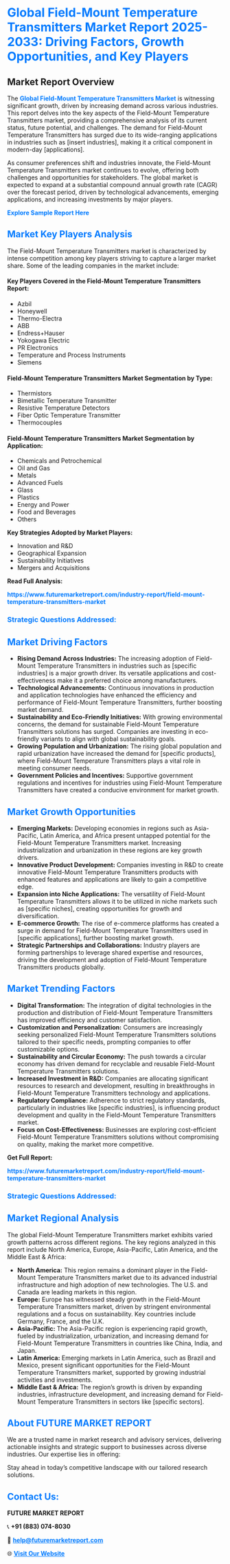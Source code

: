 <h1 style="color: #007BFF;">Global Field-Mount Temperature Transmitters Market Report 2025-2033: Driving Factors, Growth Opportunities, and Key Players</h1>

<section id="overview">
<h2>Market Report Overview</h2>
<p>The <a href="https://www.futuremarketreport.com/industry-report/field-mount-temperature-transmitters-market" style="color: #007BFF; text-decoration: none;"><strong>Global Field-Mount Temperature Transmitters Market</strong></a> is witnessing significant growth, driven by increasing demand across various industries. This report delves into the key aspects of the Field-Mount Temperature Transmitters market, providing a comprehensive analysis of its current status, future potential, and challenges. The demand for Field-Mount Temperature Transmitters has surged due to its wide-ranging applications in industries such as [insert industries], making it a critical component in modern-day [applications].</p>
<p>As consumer preferences shift and industries innovate, the Field-Mount Temperature Transmitters market continues to evolve, offering both challenges and opportunities for stakeholders. The global market is expected to expand at a substantial compound annual growth rate (CAGR) over the forecast period, driven by technological advancements, emerging applications, and increasing investments by major players.</p>
</section>

<section id="overview">
<p><a href="https://www.futuremarketreport.com/request-sample/reportId=75488" style="color: #007BFF; text-decoration: none;"><strong>Explore Sample Report Here</strong></a></p>
</section>

<section id="key-players">
<h2 style="color: #007BFF;">Market Key Players Analysis</h2>
<p>The Field-Mount Temperature Transmitters market is characterized by intense competition among key players striving to capture a larger market share. Some of the leading companies in the market include:</p>
<h4>Key Players Covered in the Field-Mount Temperature Transmitters Report:</h4>
<ul><li>Azbil</li><li>Honeywell</li><li>Thermo-Electra</li><li>ABB</li><li>Endress+Hauser</li><li>Yokogawa Electric</li><li>PR Electronics</li><li>Temperature and Process Instruments</li><li>Siemens</li></ul>
<h4>Field-Mount Temperature Transmitters Market Segmentation by Type:</h4>
<ul><li>Thermistors</li><li>Bimetallic Temperature Transmitter</li><li>Resistive Temperature Detectors</li><li>Fiber Optic Temperature Transmitter</li><li>Thermocouples</li></ul>

<h4>Field-Mount Temperature Transmitters Market Segmentation by Application:</h4>
<ul><li>Chemicals and Petrochemical</li><li>Oil and Gas</li><li>Metals</li><li>Advanced Fuels</li><li>Glass</li><li>Plastics</li><li>Energy and Power</li><li>Food and Beverages</li><li>Others</li></ul>
<p><strong>Key Strategies Adopted by Market Players:</strong></p>
<ul>
<li>Innovation and R&D</li>
<li>Geographical Expansion</li>
<li>Sustainability Initiatives</li>
<li>Mergers and Acquisitions</li>
</ul>
</section>

<section>
<p><strong>Read Full Analysis: </strong></p><a href="https://www.futuremarketreport.com/industry-report/field-mount-temperature-transmitters-market" style="color: #007BFF; text-decoration: none;"><strong>https://www.futuremarketreport.com/industry-report/field-mount-temperature-transmitters-market</strong></a>
<h3 style="color: #007BFF;">Strategic Questions Addressed:</h3>
</section>

<section id="driving-factors">
<h2 style="color: #007BFF;">Market Driving Factors</h2>
<ul>
<li><strong>Rising Demand Across Industries:</strong> The increasing adoption of Field-Mount Temperature Transmitters in industries such as [specific industries] is a major growth driver. Its versatile applications and cost-effectiveness make it a preferred choice among manufacturers.</li>
<li><strong>Technological Advancements:</strong> Continuous innovations in production and application technologies have enhanced the efficiency and performance of Field-Mount Temperature Transmitters, further boosting market demand.</li>
<li><strong>Sustainability and Eco-Friendly Initiatives:</strong> With growing environmental concerns, the demand for sustainable Field-Mount Temperature Transmitters solutions has surged. Companies are investing in eco-friendly variants to align with global sustainability goals.</li>
<li><strong>Growing Population and Urbanization:</strong> The rising global population and rapid urbanization have increased the demand for [specific products], where Field-Mount Temperature Transmitters plays a vital role in meeting consumer needs.</li>
<li><strong>Government Policies and Incentives:</strong> Supportive government regulations and incentives for industries using Field-Mount Temperature Transmitters have created a conducive environment for market growth.</li>
</ul>
</section>

<section id="growth-opportunities">
<h2 style="color: #007BFF;">Market Growth Opportunities</h2>
<ul>
<li><strong>Emerging Markets:</strong> Developing economies in regions such as Asia-Pacific, Latin America, and Africa present untapped potential for the Field-Mount Temperature Transmitters market. Increasing industrialization and urbanization in these regions are key growth drivers.</li>
<li><strong>Innovative Product Development:</strong> Companies investing in R&D to create innovative Field-Mount Temperature Transmitters products with enhanced features and applications are likely to gain a competitive edge.</li>
<li><strong>Expansion into Niche Applications:</strong> The versatility of Field-Mount Temperature Transmitters allows it to be utilized in niche markets such as [specific niches], creating opportunities for growth and diversification.</li>
<li><strong>E-commerce Growth:</strong> The rise of e-commerce platforms has created a surge in demand for Field-Mount Temperature Transmitters used in [specific applications], further boosting market growth.</li>
<li><strong>Strategic Partnerships and Collaborations:</strong> Industry players are forming partnerships to leverage shared expertise and resources, driving the development and adoption of Field-Mount Temperature Transmitters products globally.</li>
</ul>
</section>

<section id="trending-factors">
<h2 style="color: #007BFF;">Market Trending Factors</h2>
<ul>
<li><strong>Digital Transformation:</strong> The integration of digital technologies in the production and distribution of Field-Mount Temperature Transmitters has improved efficiency and customer satisfaction.</li>
<li><strong>Customization and Personalization:</strong> Consumers are increasingly seeking personalized Field-Mount Temperature Transmitters solutions tailored to their specific needs, prompting companies to offer customizable options.</li>
<li><strong>Sustainability and Circular Economy:</strong> The push towards a circular economy has driven demand for recyclable and reusable Field-Mount Temperature Transmitters solutions.</li>
<li><strong>Increased Investment in R&D:</strong> Companies are allocating significant resources to research and development, resulting in breakthroughs in Field-Mount Temperature Transmitters technology and applications.</li>
<li><strong>Regulatory Compliance:</strong> Adherence to strict regulatory standards, particularly in industries like [specific industries], is influencing product development and quality in the Field-Mount Temperature Transmitters market.</li>
<li><strong>Focus on Cost-Effectiveness:</strong> Businesses are exploring cost-efficient Field-Mount Temperature Transmitters solutions without compromising on quality, making the market more competitive.</li>
</ul>
</section>

<section>
<p><strong>Get Full Report: </strong></p><a href="https://www.futuremarketreport.com/industry-report/field-mount-temperature-transmitters-market" style="color: #007BFF; text-decoration: none;"><strong>https://www.futuremarketreport.com/industry-report/field-mount-temperature-transmitters-market</strong></a>
<h3 style="color: #007BFF;">Strategic Questions Addressed:</h3>
</section>


<section id="regional-analysis">
<h2 style="color: #007BFF;">Market Regional Analysis</h2>
<p>The global Field-Mount Temperature Transmitters market exhibits varied growth patterns across different regions. The key regions analyzed in this report include North America, Europe, Asia-Pacific, Latin America, and the Middle East & Africa:</p>
<ul>
<li><strong>North America:</strong> This region remains a dominant player in the Field-Mount Temperature Transmitters market due to its advanced industrial infrastructure and high adoption of new technologies. The U.S. and Canada are leading markets in this region.</li>
<li><strong>Europe:</strong> Europe has witnessed steady growth in the Field-Mount Temperature Transmitters market, driven by stringent environmental regulations and a focus on sustainability. Key countries include Germany, France, and the U.K.</li>
<li><strong>Asia-Pacific:</strong> The Asia-Pacific region is experiencing rapid growth, fueled by industrialization, urbanization, and increasing demand for Field-Mount Temperature Transmitters in countries like China, India, and Japan.</li>
<li><strong>Latin America:</strong> Emerging markets in Latin America, such as Brazil and Mexico, present significant opportunities for the Field-Mount Temperature Transmitters market, supported by growing industrial activities and investments.</li>
<li><strong>Middle East & Africa:</strong> The region’s growth is driven by expanding industries, infrastructure development, and increasing demand for Field-Mount Temperature Transmitters in sectors like [specific sectors].</li>
</ul>
</section>

<footer>
<h2 style="color: #007BFF;">About FUTURE MARKET REPORT</h2>
<p>We are a trusted name in market research and advisory services, delivering actionable insights and strategic support to businesses across diverse industries. Our expertise lies in offering:</p>

<p>Stay ahead in today’s competitive landscape with our tailored research solutions.</p>

<h2 style="color: #007BFF;">Contact Us:</h2>
<p><strong>FUTURE MARKET REPORT</strong></p>
<p>📞 <strong>+91 (883) 074-8030</strong></p>
<p>📧 <strong><a href="mailto:help@futuremarketreport.com" style="color: #007BFF;">help@futuremarketreport.com</a></strong></p>
<p>🌐 <strong><a href="https://www.futuremarketreport.com/" style="color: #007BFF;">Visit Our Website</a></strong></p>
</footer>